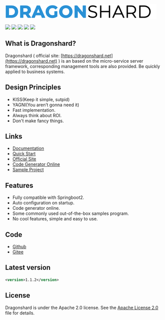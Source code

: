 

<img src="https://github.com/mayee/img-folder/blob/master/ds-logo_96.png" height="48px" alt="logo">



<p>
    <img src="http://img.shields.io/:license-apache-brightgreen.svg" >
    <img src="https://img.shields.io/maven-central/v/net.dragonshard/dragonshard" >
    <img src="https://img.shields.io/badge/JDK-1.8%2B-yellow" >
    <img src="https://img.shields.io/badge/SpringBoot-2.1.3-blue" >
    <img src="https://www.travis-ci.org/mayee/dragonshard.svg?branch=master" >
</p>



## What is Dragonshard?

Dragonshard ( official site: [https://dragonshard.net](https://dragonshard.net) ) is an based on the micro-service server framework, corresponding management tools are also provided. Be quickly applied to business systems.

## Design Principles

-   KISS(Keep it simple, sutpid)
-   YAGNI(You aren’t gonna need it)
-   Fast implementation.
-   Always think about ROI.
-   Don't make fancy things.

## Links

-   [Documentation](https://dragonshard.net/doc)
-   [Quick Start](https://dragonshard.net/quickStart)
-   [Official Site](https://dragonshard.net)
-   [Code Generator Online](https://dragonshard.net/codeGenerator)
-   [Sample Project](https://dragonshard.net/doc/best)

## Features

-   Fully compatible with Springboot2.
-   Auto configuration on startup.
-   Code generator online.
-   Some commonly used out-of-the-box samples program.
-   No cool features, simple and easy to use.

## Code

-   [Github](https://github.com/mayee/dragonshard)
-   [Gitee](https://gitee.com/mayee/dragonshard)

## Latest version

```xml
<version>1.1.2</version>
```

## License

Dragonshard is under the Apache 2.0 license. See the [Apache License 2.0](http://www.apache.org/licenses/LICENSE-2.0) file for details.
